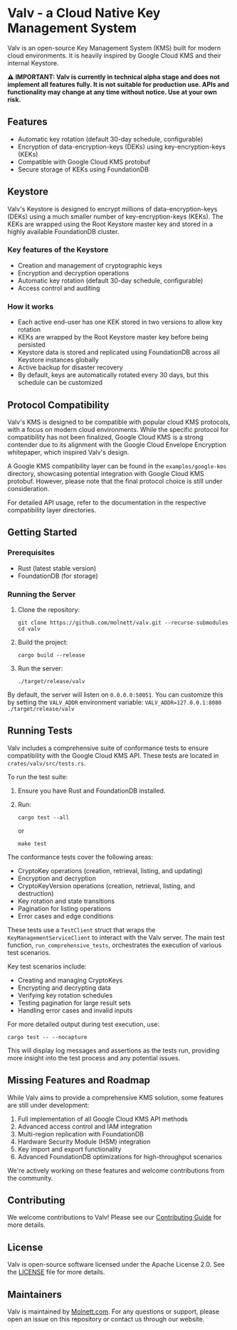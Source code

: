 # Valv - a Cloud Native Key Management System

Valv is an open-source Key Management System (KMS) built for modern cloud environments. It is heavily inspired by Google Cloud KMS and their internal Keystore.

**⚠️ IMPORTANT: Valv is currently in technical alpha stage and does not implement all features fully. It is not suitable for production use. APIs and functionality may change at any time without notice. Use at your own risk.**

## Features

- Automatic key rotation (default 30-day schedule, configurable)
- Encryption of data-encryption-keys (DEKs) using key-encryption-keys (KEKs)
- Compatible with Google Cloud KMS protobuf
- Secure storage of KEKs using FoundationDB

## Keystore

Valv's Keystore is designed to encrypt millions of data-encryption-keys (DEKs) using a much smaller number of key-encryption-keys (KEKs). The KEKs are wrapped using the Root Keystore master key and stored in a highly available FoundationDB cluster.

### Key features of the Keystore

- Creation and management of cryptographic keys
- Encryption and decryption operations
- Automatic key rotation (default 30-day schedule, configurable)
- Access control and auditing

### How it works

- Each active end-user has one KEK stored in two versions to allow key rotation
- KEKs are wrapped by the Root Keystore master key before being persisted
- Keystore data is stored and replicated using FoundationDB across all Keystore instances globally
- Active backup for disaster recovery
- By default, keys are automatically rotated every 30 days, but this schedule can be customized

## Protocol Compatibility

Valv's KMS is designed to be compatible with popular cloud KMS protocols, with a focus on modern cloud environments. While the specific protocol for compatibility has not been finalized, Google Cloud KMS is a strong contender due to its alignment with the Google Cloud Envelope Encryption whitepaper, which inspired Valv's design.

A Google KMS compatibility layer can be found in the `examples/google-kms` directory, showcasing potential integration with Google Cloud KMS protobuf. However, please note that the final protocol choice is still under consideration.

For detailed API usage, refer to the documentation in the respective compatibility layer directories.

## Getting Started

### Prerequisites

- Rust (latest stable version)
- FoundationDB (for storage)

### Running the Server

1. Clone the repository:

   ```shell
   git clone https://github.com/molnett/valv.git --recurse-submodules
   cd valv
   ```

2. Build the project:

   ```shell
   cargo build --release
   ```

3. Run the server:

   ```shell
   ./target/release/valv
   ```

By default, the server will listen on `0.0.0.0:50051`. You can customize this by setting the `VALV_ADDR` environment variable: `VALV_ADDR=127.0.0.1:8080 ./target/release/valv`

## Running Tests

Valv includes a comprehensive suite of conformance tests to ensure compatibility with the Google Cloud KMS API. These tests are located in `crates/valv/src/tests.rs`.

To run the test suite:

1. Ensure you have Rust and FoundationDB installed.
2. Run:

   ```shell
   cargo test --all
   ```

   or

   ```shell
   make test
   ```

The conformance tests cover the following areas:

- CryptoKey operations (creation, retrieval, listing, and updating)
- Encryption and decryption
- CryptoKeyVersion operations (creation, retrieval, listing, and destruction)
- Key rotation and state transitions
- Pagination for listing operations
- Error cases and edge conditions

These tests use a `TestClient` struct that wraps the `KeyManagementServiceClient` to interact with the Valv server. The main test function, `run_comprehensive_tests`, orchestrates the execution of various test scenarios.

Key test scenarios include:

- Creating and managing CryptoKeys
- Encrypting and decrypting data
- Verifying key rotation schedules
- Testing pagination for large result sets
- Handling error cases and invalid inputs

For more detailed output during test execution, use:

```shell
cargo test -- --nocapture
```

This will display log messages and assertions as the tests run, providing more insight into the test process and any potential issues.

## Missing Features and Roadmap

While Valv aims to provide a comprehensive KMS solution, some features are still under development:

1. Full implementation of all Google Cloud KMS API methods
2. Advanced access control and IAM integration
3. Multi-region replication with FoundationDB
4. Hardware Security Module (HSM) integration
5. Key import and export functionality
6. Advanced FoundationDB optimizations for high-throughput scenarios

We're actively working on these features and welcome contributions from the community.

## Contributing

We welcome contributions to Valv! Please see our [Contributing Guide](CONTRIBUTING.md) for more details.

## License

Valv is open-source software licensed under the Apache License 2.0. See the [LICENSE](LICENSE) file for more details.

## Maintainers

Valv is maintained by [Molnett.com](https://www.molnett.com). For any questions or support, please open an issue on this repository or contact us through our website.
